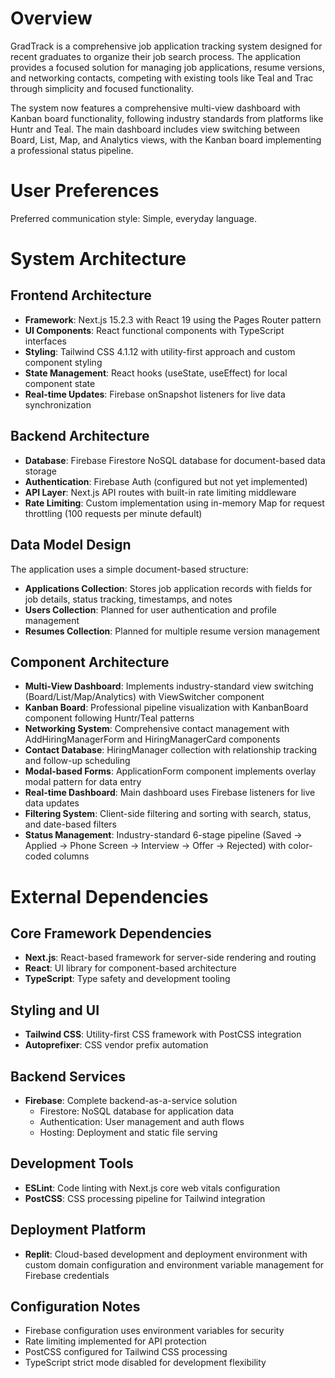 # Overview

GradTrack is a comprehensive job application tracking system designed for recent graduates to organize their job search process. The application provides a focused solution for managing job applications, resume versions, and networking contacts, competing with existing tools like Teal and Trac through simplicity and focused functionality.

The system now features a comprehensive multi-view dashboard with Kanban board functionality, following industry standards from platforms like Huntr and Teal. The main dashboard includes view switching between Board, List, Map, and Analytics views, with the Kanban board implementing a professional status pipeline.

# User Preferences

Preferred communication style: Simple, everyday language.

# System Architecture

## Frontend Architecture
- **Framework**: Next.js 15.2.3 with React 19 using the Pages Router pattern
- **UI Components**: React functional components with TypeScript interfaces
- **Styling**: Tailwind CSS 4.1.12 with utility-first approach and custom component styling
- **State Management**: React hooks (useState, useEffect) for local component state
- **Real-time Updates**: Firebase onSnapshot listeners for live data synchronization

## Backend Architecture
- **Database**: Firebase Firestore NoSQL database for document-based data storage
- **Authentication**: Firebase Auth (configured but not yet implemented)
- **API Layer**: Next.js API routes with built-in rate limiting middleware
- **Rate Limiting**: Custom implementation using in-memory Map for request throttling (100 requests per minute default)

## Data Model Design
The application uses a simple document-based structure:
- **Applications Collection**: Stores job application records with fields for job details, status tracking, timestamps, and notes
- **Users Collection**: Planned for user authentication and profile management
- **Resumes Collection**: Planned for multiple resume version management

## Component Architecture
- **Multi-View Dashboard**: Implements industry-standard view switching (Board/List/Map/Analytics) with ViewSwitcher component
- **Kanban Board**: Professional pipeline visualization with KanbanBoard component following Huntr/Teal patterns
- **Networking System**: Comprehensive contact management with AddHiringManagerForm and HiringManagerCard components
- **Contact Database**: HiringManager collection with relationship tracking and follow-up scheduling
- **Modal-based Forms**: ApplicationForm component implements overlay modal pattern for data entry
- **Real-time Dashboard**: Main dashboard uses Firebase listeners for live data updates
- **Filtering System**: Client-side filtering and sorting with search, status, and date-based filters
- **Status Management**: Industry-standard 6-stage pipeline (Saved → Applied → Phone Screen → Interview → Offer → Rejected) with color-coded columns

# External Dependencies

## Core Framework Dependencies
- **Next.js**: React-based framework for server-side rendering and routing
- **React**: UI library for component-based architecture
- **TypeScript**: Type safety and development tooling

## Styling and UI
- **Tailwind CSS**: Utility-first CSS framework with PostCSS integration
- **Autoprefixer**: CSS vendor prefix automation

## Backend Services
- **Firebase**: Complete backend-as-a-service solution
  - Firestore: NoSQL database for application data
  - Authentication: User management and auth flows
  - Hosting: Deployment and static file serving

## Development Tools
- **ESLint**: Code linting with Next.js core web vitals configuration
- **PostCSS**: CSS processing pipeline for Tailwind integration

## Deployment Platform
- **Replit**: Cloud-based development and deployment environment with custom domain configuration and environment variable management for Firebase credentials

## Configuration Notes
- Firebase configuration uses environment variables for security
- Rate limiting implemented for API protection
- PostCSS configured for Tailwind CSS processing
- TypeScript strict mode disabled for development flexibility